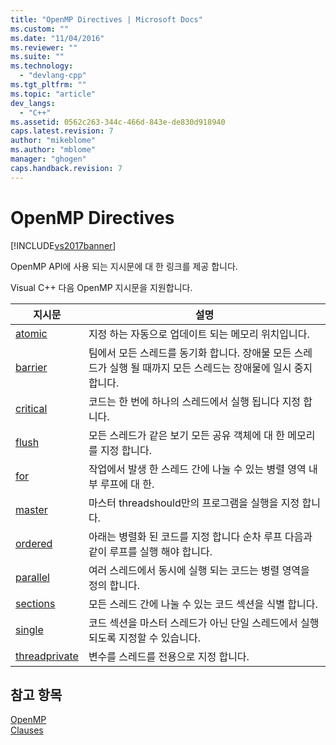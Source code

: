 ```yaml
---
title: "OpenMP Directives | Microsoft Docs"
ms.custom: ""
ms.date: "11/04/2016"
ms.reviewer: ""
ms.suite: ""
ms.technology: 
  - "devlang-cpp"
ms.tgt_pltfrm: ""
ms.topic: "article"
dev_langs: 
  - "C++"
ms.assetid: 0562c263-344c-466d-843e-de830d918940
caps.latest.revision: 7
author: "mikeblome"
ms.author: "mblome"
manager: "ghogen"
caps.handback.revision: 7
---
```

# OpenMP Directives
[!INCLUDE[vs2017banner](../../../assembler/inline/includes/vs2017banner.md)]

OpenMP API에 사용 되는 지시문에 대 한 링크를 제공 합니다.  
  
 Visual C\+\+ 다음 OpenMP 지시문을 지원합니다.  
  
|지시문|설명|  
|---------|--------|  
|[atomic](../../../parallel/openmp/reference/atomic.md)|지정 하는 자동으로 업데이트 되는 메모리 위치입니다.|  
|[barrier](../../../parallel/openmp/reference/barrier.md)|팀에서 모든 스레드를 동기화 합니다. 장애물 모든 스레드가 실행 될 때까지 모든 스레드는 장애물에 일시 중지 합니다.|  
|[critical](../../../parallel/openmp/reference/critical.md)|코드는 한 번에 하나의 스레드에서 실행 됩니다 지정 합니다.|  
|[flush](../../../parallel/openmp/reference/flush-openmp.md)|모든 스레드가 같은 보기 모든 공유 객체에 대 한 메모리를 지정 합니다.|  
|[for](../../../parallel/openmp/reference/for-openmp.md)|작업에서 발생 한 스레드 간에 나눌 수 있는 병렬 영역 내부 루프에 대 한.|  
|[master](../../../parallel/openmp/reference/master.md)|마스터 threadshould만의 프로그램을 실행을 지정 합니다.|  
|[ordered](../../../parallel/openmp/reference/ordered-openmp-directives.md)|아래는 병렬화 된 코드를 지정 합니다 순차 루프 다음과 같이 루프를 실행 해야 합니다.|  
|[parallel](../../../parallel/openmp/reference/parallel.md)|여러 스레드에서 동시에 실행 되는 코드는 병렬 영역을 정의 합니다.|  
|[sections](../../../parallel/openmp/reference/sections-openmp.md)|모든 스레드 간에 나눌 수 있는 코드 섹션을 식별 합니다.|  
|[single](../../../parallel/openmp/reference/single.md)|코드 섹션을 마스터 스레드가 아닌 단일 스레드에서 실행 되도록 지정할 수 있습니다.|  
|[threadprivate](../../../parallel/openmp/reference/threadprivate.md)|변수를 스레드를 전용으로 지정 합니다.|  
  
## 참고 항목  
 [OpenMP](../../../parallel/openmp/openmp-in-visual-cpp.md)   
 [Clauses](../../../parallel/openmp/reference/openmp-clauses.md)
